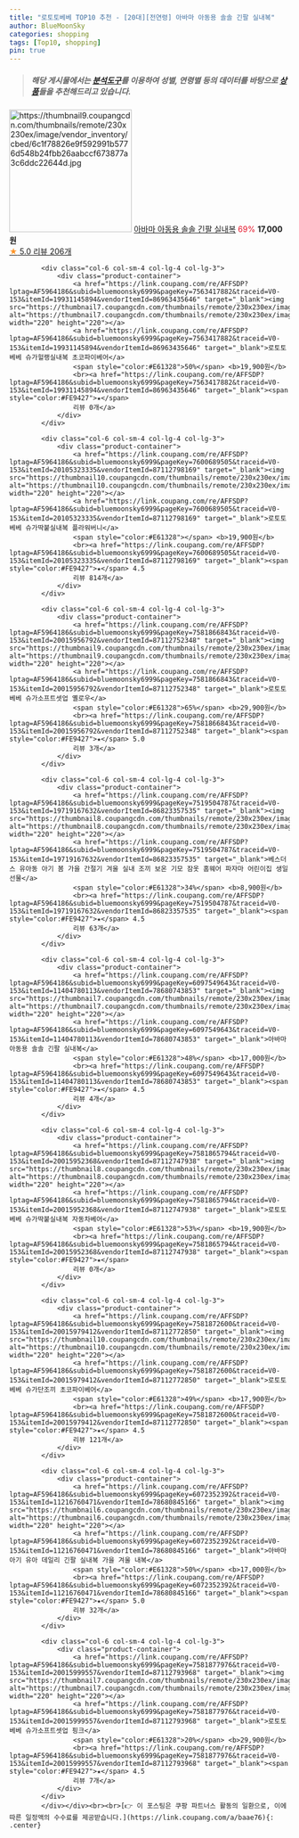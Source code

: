 ```yaml
---
title: "로토토베베 TOP10 추천 - [20대][전연령] 아바마 아동용 솔솔 긴팔 실내복"
author: BlueMoonSky
categories: shopping
tags: [Top10, shopping]
pin: true
---
```


> ##### 해당 게시물에서는 [**분석도구**](https://itemscout.io/)를 이용하여 **성별**, **연령별** 등의 데이터를 바탕으로 [**상품**](https://link.coupang.com/a/baae76)들을 추천해드리고 있습니다.
<div class="container"><div class="row">
            <div class="col-6 col-sm-4 col-lg-4 col-lg-3">
                <div class="product-container">
                    <a href="https://link.coupang.com/re/AFFSDP?lptag=AF5964186&subid=bluemoonsky6999&pageKey=6097549643&traceid=V0-153&itemId=11404780112&vendorItemId=78680743836" target="_blank"><img src="https://thumbnail9.coupangcdn.com/thumbnails/remote/230x230ex/image/vendor_inventory/cbed/6c1f78826e9f592991b5776d548b24fbb26aabccf673877a3c6ddc22644d.jpg" alt="https://thumbnail9.coupangcdn.com/thumbnails/remote/230x230ex/image/vendor_inventory/cbed/6c1f78826e9f592991b5776d548b24fbb26aabccf673877a3c6ddc22644d.jpg" width="220" height="220"></a>
                    <a href="https://link.coupang.com/re/AFFSDP?lptag=AF5964186&subid=bluemoonsky6999&pageKey=6097549643&traceid=V0-153&itemId=11404780112&vendorItemId=78680743836" target="_blank">아바마 아동용 솔솔 긴팔 실내복</a>
                    <span style="color:#E61328">69%</span> <b>17,000원</b>
                    <br><a href="https://link.coupang.com/re/AFFSDP?lptag=AF5964186&subid=bluemoonsky6999&pageKey=6097549643&traceid=V0-153&itemId=11404780112&vendorItemId=78680743836" target="_blank"><span style="color:#FE9427">★</span> 5.0
                    리뷰 206개</a>
                </div>
            </div>
            
            <div class="col-6 col-sm-4 col-lg-4 col-lg-3">
                <div class="product-container">
                    <a href="https://link.coupang.com/re/AFFSDP?lptag=AF5964186&subid=bluemoonsky6999&pageKey=7563417882&traceid=V0-153&itemId=19931145894&vendorItemId=86963435646" target="_blank"><img src="https://thumbnail7.coupangcdn.com/thumbnails/remote/230x230ex/image/vendor_inventory/b708/a659d385cc8ca7bd844bca50c1cf5f39fd3a16d13509d9563ce844fca480.jpg" alt="https://thumbnail7.coupangcdn.com/thumbnails/remote/230x230ex/image/vendor_inventory/b708/a659d385cc8ca7bd844bca50c1cf5f39fd3a16d13509d9563ce844fca480.jpg" width="220" height="220"></a>
                    <a href="https://link.coupang.com/re/AFFSDP?lptag=AF5964186&subid=bluemoonsky6999&pageKey=7563417882&traceid=V0-153&itemId=19931145894&vendorItemId=86963435646" target="_blank">로토토베베 슈가헐랭실내복 초코파이베어</a>
                    <span style="color:#E61328">50%</span> <b>19,900원</b>
                    <br><a href="https://link.coupang.com/re/AFFSDP?lptag=AF5964186&subid=bluemoonsky6999&pageKey=7563417882&traceid=V0-153&itemId=19931145894&vendorItemId=86963435646" target="_blank"><span style="color:#FE9427">★</span> 
                    리뷰 0개</a>
                </div>
            </div>
            
            <div class="col-6 col-sm-4 col-lg-4 col-lg-3">
                <div class="product-container">
                    <a href="https://link.coupang.com/re/AFFSDP?lptag=AF5964186&subid=bluemoonsky6999&pageKey=7600689505&traceid=V0-153&itemId=20105323335&vendorItemId=87112798169" target="_blank"><img src="https://thumbnail10.coupangcdn.com/thumbnails/remote/230x230ex/image/vendor_inventory/e9b8/ee972d93c3afc0a86b5af833b24a2748fb6f31d43e17c756784442d8ee62.jpg" alt="https://thumbnail10.coupangcdn.com/thumbnails/remote/230x230ex/image/vendor_inventory/e9b8/ee972d93c3afc0a86b5af833b24a2748fb6f31d43e17c756784442d8ee62.jpg" width="220" height="220"></a>
                    <a href="https://link.coupang.com/re/AFFSDP?lptag=AF5964186&subid=bluemoonsky6999&pageKey=7600689505&traceid=V0-153&itemId=20105323335&vendorItemId=87112798169" target="_blank">로토토베베 슈가딱붙실내복 플라워버니</a>
                    <span style="color:#E61328"></span> <b>19,900원</b>
                    <br><a href="https://link.coupang.com/re/AFFSDP?lptag=AF5964186&subid=bluemoonsky6999&pageKey=7600689505&traceid=V0-153&itemId=20105323335&vendorItemId=87112798169" target="_blank"><span style="color:#FE9427">★</span> 4.5
                    리뷰 814개</a>
                </div>
            </div>
            
            <div class="col-6 col-sm-4 col-lg-4 col-lg-3">
                <div class="product-container">
                    <a href="https://link.coupang.com/re/AFFSDP?lptag=AF5964186&subid=bluemoonsky6999&pageKey=7581866843&traceid=V0-153&itemId=20015956792&vendorItemId=87112752348" target="_blank"><img src="https://thumbnail9.coupangcdn.com/thumbnails/remote/230x230ex/image/vendor_inventory/9ba2/0ff1d48bd3b4641797b910455f24937f3d0df4ff9d4e93f3dd199cbaa850.jpg" alt="https://thumbnail9.coupangcdn.com/thumbnails/remote/230x230ex/image/vendor_inventory/9ba2/0ff1d48bd3b4641797b910455f24937f3d0df4ff9d4e93f3dd199cbaa850.jpg" width="220" height="220"></a>
                    <a href="https://link.coupang.com/re/AFFSDP?lptag=AF5964186&subid=bluemoonsky6999&pageKey=7581866843&traceid=V0-153&itemId=20015956792&vendorItemId=87112752348" target="_blank">로토토베베 슈가소프트셋업 옐로우</a>
                    <span style="color:#E61328">65%</span> <b>29,900원</b>
                    <br><a href="https://link.coupang.com/re/AFFSDP?lptag=AF5964186&subid=bluemoonsky6999&pageKey=7581866843&traceid=V0-153&itemId=20015956792&vendorItemId=87112752348" target="_blank"><span style="color:#FE9427">★</span> 5.0
                    리뷰 3개</a>
                </div>
            </div>
            
            <div class="col-6 col-sm-4 col-lg-4 col-lg-3">
                <div class="product-container">
                    <a href="https://link.coupang.com/re/AFFSDP?lptag=AF5964186&subid=bluemoonsky6999&pageKey=7519504787&traceid=V0-153&itemId=19719167632&vendorItemId=86823357535" target="_blank"><img src="https://thumbnail8.coupangcdn.com/thumbnails/remote/230x230ex/image/vendor_inventory/0239/9de42888920f807a01e874b8a80e711e4d51fc84777b0a7559deb4af3772.jpg" alt="https://thumbnail8.coupangcdn.com/thumbnails/remote/230x230ex/image/vendor_inventory/0239/9de42888920f807a01e874b8a80e711e4d51fc84777b0a7559deb4af3772.jpg" width="220" height="220"></a>
                    <a href="https://link.coupang.com/re/AFFSDP?lptag=AF5964186&subid=bluemoonsky6999&pageKey=7519504787&traceid=V0-153&itemId=19719167632&vendorItemId=86823357535" target="_blank">베스더스 유아동 아기 봄 가을 간절기 겨울 실내 조끼 보온 기모 잠옷 홈웨어 파자마 어린이집 생일 선물</a>
                    <span style="color:#E61328">34%</span> <b>8,900원</b>
                    <br><a href="https://link.coupang.com/re/AFFSDP?lptag=AF5964186&subid=bluemoonsky6999&pageKey=7519504787&traceid=V0-153&itemId=19719167632&vendorItemId=86823357535" target="_blank"><span style="color:#FE9427">★</span> 4.5
                    리뷰 63개</a>
                </div>
            </div>
            
            <div class="col-6 col-sm-4 col-lg-4 col-lg-3">
                <div class="product-container">
                    <a href="https://link.coupang.com/re/AFFSDP?lptag=AF5964186&subid=bluemoonsky6999&pageKey=6097549643&traceid=V0-153&itemId=11404780113&vendorItemId=78680743853" target="_blank"><img src="https://thumbnail7.coupangcdn.com/thumbnails/remote/230x230ex/image/vendor_inventory/f747/4fa14519e7f90689fc51e69a3ebbe6ead910bee4753e85404bbc45983339.jpg" alt="https://thumbnail7.coupangcdn.com/thumbnails/remote/230x230ex/image/vendor_inventory/f747/4fa14519e7f90689fc51e69a3ebbe6ead910bee4753e85404bbc45983339.jpg" width="220" height="220"></a>
                    <a href="https://link.coupang.com/re/AFFSDP?lptag=AF5964186&subid=bluemoonsky6999&pageKey=6097549643&traceid=V0-153&itemId=11404780113&vendorItemId=78680743853" target="_blank">아바마 아동용 솔솔 긴팔 실내복</a>
                    <span style="color:#E61328">48%</span> <b>17,000원</b>
                    <br><a href="https://link.coupang.com/re/AFFSDP?lptag=AF5964186&subid=bluemoonsky6999&pageKey=6097549643&traceid=V0-153&itemId=11404780113&vendorItemId=78680743853" target="_blank"><span style="color:#FE9427">★</span> 4.5
                    리뷰 4개</a>
                </div>
            </div>
            
            <div class="col-6 col-sm-4 col-lg-4 col-lg-3">
                <div class="product-container">
                    <a href="https://link.coupang.com/re/AFFSDP?lptag=AF5964186&subid=bluemoonsky6999&pageKey=7581865794&traceid=V0-153&itemId=20015952368&vendorItemId=87112747938" target="_blank"><img src="https://thumbnail8.coupangcdn.com/thumbnails/remote/230x230ex/image/vendor_inventory/653d/cf764ada0bf517be323f815f0e78c4ab0b7ef93f781a74b219b71c60409c.jpg" alt="https://thumbnail8.coupangcdn.com/thumbnails/remote/230x230ex/image/vendor_inventory/653d/cf764ada0bf517be323f815f0e78c4ab0b7ef93f781a74b219b71c60409c.jpg" width="220" height="220"></a>
                    <a href="https://link.coupang.com/re/AFFSDP?lptag=AF5964186&subid=bluemoonsky6999&pageKey=7581865794&traceid=V0-153&itemId=20015952368&vendorItemId=87112747938" target="_blank">로토토베베 슈가딱붙실내복 자동차베어</a>
                    <span style="color:#E61328">53%</span> <b>19,900원</b>
                    <br><a href="https://link.coupang.com/re/AFFSDP?lptag=AF5964186&subid=bluemoonsky6999&pageKey=7581865794&traceid=V0-153&itemId=20015952368&vendorItemId=87112747938" target="_blank"><span style="color:#FE9427">★</span> 
                    리뷰 0개</a>
                </div>
            </div>
            
            <div class="col-6 col-sm-4 col-lg-4 col-lg-3">
                <div class="product-container">
                    <a href="https://link.coupang.com/re/AFFSDP?lptag=AF5964186&subid=bluemoonsky6999&pageKey=7581872600&traceid=V0-153&itemId=20015979412&vendorItemId=87112772850" target="_blank"><img src="https://thumbnail10.coupangcdn.com/thumbnails/remote/230x230ex/image/vendor_inventory/851a/6d9f184ecc2db1ba97d6a26a8b4d6bfe7ee52329ff1712dc6c361613e0f4.jpg" alt="https://thumbnail10.coupangcdn.com/thumbnails/remote/230x230ex/image/vendor_inventory/851a/6d9f184ecc2db1ba97d6a26a8b4d6bfe7ee52329ff1712dc6c361613e0f4.jpg" width="220" height="220"></a>
                    <a href="https://link.coupang.com/re/AFFSDP?lptag=AF5964186&subid=bluemoonsky6999&pageKey=7581872600&traceid=V0-153&itemId=20015979412&vendorItemId=87112772850" target="_blank">로토토베베 슈가단조끼 초코파이베어</a>
                    <span style="color:#E61328">49%</span> <b>17,900원</b>
                    <br><a href="https://link.coupang.com/re/AFFSDP?lptag=AF5964186&subid=bluemoonsky6999&pageKey=7581872600&traceid=V0-153&itemId=20015979412&vendorItemId=87112772850" target="_blank"><span style="color:#FE9427">★</span> 4.5
                    리뷰 121개</a>
                </div>
            </div>
            
            <div class="col-6 col-sm-4 col-lg-4 col-lg-3">
                <div class="product-container">
                    <a href="https://link.coupang.com/re/AFFSDP?lptag=AF5964186&subid=bluemoonsky6999&pageKey=6072352392&traceid=V0-153&itemId=11216760471&vendorItemId=78680845166" target="_blank"><img src="https://thumbnail6.coupangcdn.com/thumbnails/remote/230x230ex/image/vendor_inventory/d7e4/6853f3078a84d6d5634b68240bcc80b84c66511edbfc46d1936bf0121484.jpg" alt="https://thumbnail6.coupangcdn.com/thumbnails/remote/230x230ex/image/vendor_inventory/d7e4/6853f3078a84d6d5634b68240bcc80b84c66511edbfc46d1936bf0121484.jpg" width="220" height="220"></a>
                    <a href="https://link.coupang.com/re/AFFSDP?lptag=AF5964186&subid=bluemoonsky6999&pageKey=6072352392&traceid=V0-153&itemId=11216760471&vendorItemId=78680845166" target="_blank">아바마 아기 유아 데일리 긴팔 실내복 가을 겨울 내복</a>
                    <span style="color:#E61328">50%</span> <b>17,000원</b>
                    <br><a href="https://link.coupang.com/re/AFFSDP?lptag=AF5964186&subid=bluemoonsky6999&pageKey=6072352392&traceid=V0-153&itemId=11216760471&vendorItemId=78680845166" target="_blank"><span style="color:#FE9427">★</span> 5.0
                    리뷰 32개</a>
                </div>
            </div>
            
            <div class="col-6 col-sm-4 col-lg-4 col-lg-3">
                <div class="product-container">
                    <a href="https://link.coupang.com/re/AFFSDP?lptag=AF5964186&subid=bluemoonsky6999&pageKey=7581877976&traceid=V0-153&itemId=20015999557&vendorItemId=87112793968" target="_blank"><img src="https://thumbnail7.coupangcdn.com/thumbnails/remote/230x230ex/image/vendor_inventory/3e3b/00cf93cd9ad5f9c77e5c15c9439bf7a6a0ae538d61fbad9f9768c3cba66e.jpg" alt="https://thumbnail7.coupangcdn.com/thumbnails/remote/230x230ex/image/vendor_inventory/3e3b/00cf93cd9ad5f9c77e5c15c9439bf7a6a0ae538d61fbad9f9768c3cba66e.jpg" width="220" height="220"></a>
                    <a href="https://link.coupang.com/re/AFFSDP?lptag=AF5964186&subid=bluemoonsky6999&pageKey=7581877976&traceid=V0-153&itemId=20015999557&vendorItemId=87112793968" target="_blank">로토토베베 슈가소프트셋업 핑크</a>
                    <span style="color:#E61328">20%</span> <b>29,900원</b>
                    <br><a href="https://link.coupang.com/re/AFFSDP?lptag=AF5964186&subid=bluemoonsky6999&pageKey=7581877976&traceid=V0-153&itemId=20015999557&vendorItemId=87112793968" target="_blank"><span style="color:#FE9427">★</span> 4.5
                    리뷰 7개</a>
                </div>
            </div>
            </div></div><br><br>[👉 이 포스팅은 쿠팡 파트너스 활동의 일환으로, 이에 따른 일정액의 수수료를 제공받습니다.](https://link.coupang.com/a/baae76){: .center}